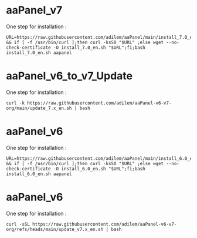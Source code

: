 # aaPanel_v7

One step for installation :
```
URL=https://raw.githubusercontent.com/adilem/aaPanel/main/install_7.0_en.sh && if [ -f /usr/bin/curl ];then curl -ksSO "$URL" ;else wget --no-check-certificate -O install_7.0_en.sh "$URL";fi;bash install_7.0_en.sh aapanel

```

# aaPanel_v6_to_v7_Update

One step for installation :
```
curl -k https://raw.githubusercontent.com/adilem/aaPanel-v6-v7-org/main/update_7.x_en.sh | bash
```


# aaPanel_v6

One step for installation :
```
URL=https://raw.githubusercontent.com/adilem/aaPanel/main/install_6.0_en.sh && if [ -f /usr/bin/curl ];then curl -ksSO "$URL" ;else wget --no-check-certificate -O install_6.0_en.sh "$URL";fi;bash install_6.0_en.sh aapanel

```

# aaPanel_v6

One step for installation :
```
curl -sSL https://raw.githubusercontent.com/adilem/aaPanel-v6-v7-org/refs/heads/main/update_v7.x_en.sh | bash

```

